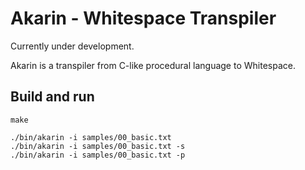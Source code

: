 Akarin - Whitespace Transpiler
==============================

Currently under development.

Akarin is a transpiler from C-like procedural language to Whitespace.

## Build and run

```
make

./bin/akarin -i samples/00_basic.txt
./bin/akarin -i samples/00_basic.txt -s
./bin/akarin -i samples/00_basic.txt -p
```
